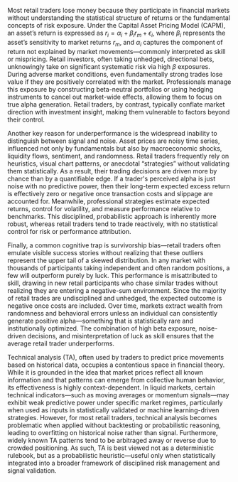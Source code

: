 Most retail traders lose money because they participate in financial markets without understanding the statistical structure of returns or the fundamental concepts of risk exposure. Under the Capital Asset Pricing Model (CAPM), an asset’s return is expressed as $r_i = \alpha_i + \beta_i r_m + \epsilon_i$, where $\beta_i$ represents the asset’s sensitivity to market returns $r_m$, and $\alpha_i$ captures the component of return not explained by market movements—commonly interpreted as skill or mispricing. Retail investors, often taking unhedged, directional bets, unknowingly take on significant systematic risk via high $\beta$ exposures. During adverse market conditions, even fundamentally strong trades lose value if they are positively correlated with the market. Professionals manage this exposure by constructing beta-neutral portfolios or using hedging instruments to cancel out market-wide effects, allowing them to focus on true alpha generation. Retail traders, by contrast, typically conflate market direction with investment insight, making them vulnerable to factors beyond their control.

Another key reason for underperformance is the widespread inability to distinguish between signal and noise. Asset prices are noisy time series, influenced not only by fundamentals but also by macroeconomic shocks, liquidity flows, sentiment, and randomness. Retail traders frequently rely on heuristics, visual chart patterns, or anecdotal “strategies” without validating them statistically. As a result, their trading decisions are driven more by chance than by a quantifiable edge. If a trader's perceived alpha is just noise with no predictive power, then their long-term expected excess return is effectively zero or negative once transaction costs and slippage are accounted for. Meanwhile, professional strategies estimate expected returns, control for volatility, and measure performance relative to benchmarks. This disciplined, probabilistic approach is inherently more robust, whereas retail traders tend to trade reactively, with no statistical control for risk or performance attribution.

Finally, a common cognitive trap is survivorship bias—retail traders often emulate visible success stories without realizing that these outliers represent the upper tail of a skewed distribution. In any market with thousands of participants taking independent and often random positions, a few will outperform purely by luck. This performance is misattributed to skill, drawing in new retail participants who chase similar trades without realizing they are entering a negative-sum environment. Since the majority of retail trades are undisciplined and unhedged, the expected outcome is negative once costs are included. Over time, markets extract wealth from randomness and behavioral errors unless an individual can consistently generate positive alpha—something that is statistically rare and institutionally optimized. The combination of high beta exposure, noise-driven decisions, and misinterpretation of luck as skill ensures that the average retail trader underperforms.

Technical analysis (TA), often used by traders to predict price movements based on historical data, occupies a contentious space in financial theory. While it is grounded in the idea that market prices reflect all known information and that patterns can emerge from collective human behavior, its effectiveness is highly context-dependent. In liquid markets, certain technical indicators—such as moving averages or momentum signals—may exhibit weak predictive power under specific market regimes, particularly when used as inputs in statistically validated or machine learning-driven strategies. However, for most retail traders, technical analysis becomes problematic when applied without backtesting or probabilistic reasoning, leading to overfitting on historical noise rather than signal. Furthermore, widely known TA patterns tend to be arbitraged away or reverse due to crowded positioning. As such, TA is best viewed not as a deterministic rulebook, but as a probabilistic heuristic—useful only when statistically integrated into a broader framework of disciplined risk management and signal validation.

